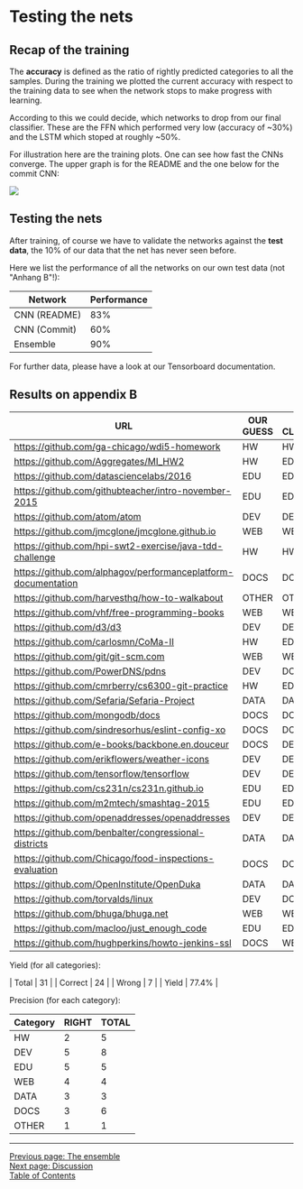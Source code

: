 Testing the nets
================

Recap of the training
---------------------
The **accuracy** is defined as the ratio of rightly predicted categories to all the samples.
During the training we plotted the current accuracy with respect to
the training data to see when the network stops to make progress with learning.

According to this we could decide, which networks to drop from our final classifier.
These are the FFN which performed very low (accuracy of ~30%)
and the LSTM which stoped at roughly ~50%.

For illustration here are the training plots. One can see how fast the CNNs
converge. The upper graph is for the README and the one below for the commit CNN:

![](/assets/docs/img/learning_progress.png)


Testing the nets
----------------
After training, of course we have to validate the networks against
the **test data**, the 10% of our data that the net has never seen before.

Here we list the performance of all the networks on our own test data (not "Anhang B"!):

| Network      | Performance |
|--------------|-------------|
| CNN (README) |         83% |
| CNN (Commit) |         60% |
| Ensemble     |         90% |

For further data, please have a look at our Tensorboard documentation.

## Results on appendix B

| URL                                                           | OUR GUESS | OUR CLASSIFICATION | MATCH |
|---------------------------------------------------------------|-----------|--------------------|-------|
| https://github.com/ga-chicago/wdi5-homework                   | HW        | HW                 | ✓     |
| https://github.com/Aggregates/MI_HW2                          | HW        | EDU                | ✗     |
| https://github.com/datasciencelabs/2016                       | EDU       | EDU                | ✓     |
| https://github.com/githubteacher/intro-november-2015          | EDU       | EDU                | ✓     |
| https://github.com/atom/atom                                  | DEV       | DEV                | ✓     |
| https://github.com/jmcglone/jmcglone.github.io                | WEB       | WEB                | ✓     |
| https://github.com/hpi-swt2-exercise/java-tdd-challenge       | HW        | HW                 | ✓     |
| https://github.com/alphagov/performanceplatform-documentation | DOCS      | DOCS               | ✓     |
| https://github.com/harvesthq/how-to-walkabout                 | OTHER     | OTHER              | ✓     |
| https://github.com/vhf/free-programming-books                 | WEB       | WEB                | ✓     |
| https://github.com/d3/d3                                      | DEV       | DEV                | ✓     |
| https://github.com/carlosmn/CoMa-II                           | HW        | EDU                | ✗     |
| https://github.com/git/git-scm.com                            | WEB       | WEB                | ✓     |
| https://github.com/PowerDNS/pdns                              | DEV       | DOCS               | ✗     |
| https://github.com/cmrberry/cs6300-git-practice               | HW        | EDU                | ✗     |
| https://github.com/Sefaria/Sefaria-Project                    | DATA      | DATA               | ✓     |
| https://github.com/mongodb/docs                               | DOCS      | DOCS               | ✓     |
| https://github.com/sindresorhus/eslint-config-xo              | DOCS      | DOCS               | ✓     |
| https://github.com/e-books/backbone.en.douceur                | DOCS      | DEV                | ✗     |
| https://github.com/erikflowers/weather-icons                  | DEV       | DEV                | ✓     |
| https://github.com/tensorflow/tensorflow                      | DEV       | DEV                | ✓     |
| https://github.com/cs231n/cs231n.github.io                    | EDU       | EDU                | ✓     |
| https://github.com/m2mtech/smashtag-2015                      | EDU       | EDU                | ✓     |
| https://github.com/openaddresses/openaddresses                | DEV       | DEV                | ✓     |
| https://github.com/benbalter/congressional-districts          | DATA      | DATA               | ✓     |
| https://github.com/Chicago/food-inspections-evaluation        | DOCS      | DOCS               | ✓     |
| https://github.com/OpenInstitute/OpenDuka                     | DATA      | DATA               | ✓     |
| https://github.com/torvalds/linux                             | DEV       | DOCS               | ✗     |
| https://github.com/bhuga/bhuga.net                            | WEB       | WEB                | ✓     |
| https://github.com/macloo/just_enough_code                    | EDU       | EDU                | ✓     |
| https://github.com/hughperkins/howto-jenkins-ssl              | DOCS      | WEB                | ✗     |

Yield (for all categories):

| Total   |    31 |
| Correct |    24 |
| Wrong   |     7 |
| Yield   | 77.4% |

Precision (for each category):

| Category | RIGHT | TOTAL |
|----------|-------|-------|
| HW       |     2 |     5 |
| DEV      |     5 |     8 |
| EDU      |     5 |     5 |
| WEB      |     4 |     4 |
| DATA     |     3 |     3 |
| DOCS     |     3 |     6 |
| OTHER    |     1 |     1 |


*****


[Previous page: The ensemble](/docs/ensemble)\
[Next page: Discussion](/docs/discussion)\
[Table of Contents](/docs/intro)
